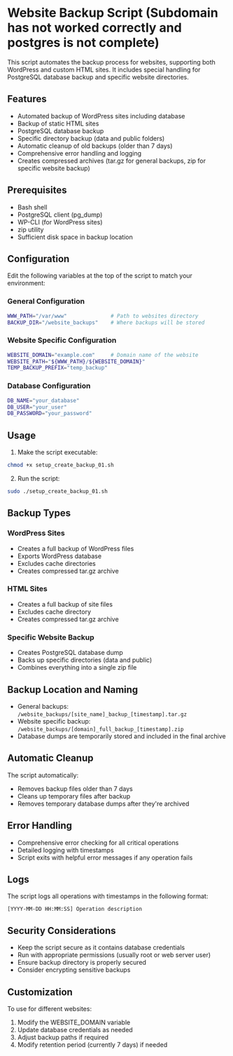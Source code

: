 # Website Backup Script (Subdomain has not worked correctly and postgres is not complete)

This script automates the backup process for websites, supporting both WordPress and custom HTML sites. It includes special handling for PostgreSQL database backup and specific website directories.

## Features

- Automated backup of WordPress sites including database
- Backup of static HTML sites
- PostgreSQL database backup
- Specific directory backup (data and public folders)
- Automatic cleanup of old backups (older than 7 days)
- Comprehensive error handling and logging
- Creates compressed archives (tar.gz for general backups, zip for specific website backup)

## Prerequisites

- Bash shell
- PostgreSQL client (pg_dump)
- WP-CLI (for WordPress sites)
- zip utility
- Sufficient disk space in backup location

## Configuration

Edit the following variables at the top of the script to match your environment:

### General Configuration
```bash
WWW_PATH="/var/www"              # Path to websites directory
BACKUP_DIR="/website_backups"    # Where backups will be stored
```

### Website Specific Configuration
```bash
WEBSITE_DOMAIN="example.com"     # Domain name of the website
WEBSITE_PATH="${WWW_PATH}/${WEBSITE_DOMAIN}"
TEMP_BACKUP_PREFIX="temp_backup"
```

### Database Configuration
```bash
DB_NAME="your_database"
DB_USER="your_user"
DB_PASSWORD="your_password"
```

## Usage

1. Make the script executable:
```bash
chmod +x setup_create_backup_01.sh
```

2. Run the script:
```bash
sudo ./setup_create_backup_01.sh
```

## Backup Types

### WordPress Sites
- Creates a full backup of WordPress files
- Exports WordPress database
- Excludes cache directories
- Creates compressed tar.gz archive

### HTML Sites
- Creates a full backup of site files
- Excludes cache directory
- Creates compressed tar.gz archive

### Specific Website Backup
- Creates PostgreSQL database dump
- Backs up specific directories (data and public)
- Combines everything into a single zip file

## Backup Location and Naming

- General backups: `/website_backups/[site_name]_backup_[timestamp].tar.gz`
- Website specific backup: `/website_backups/[domain]_full_backup_[timestamp].zip`
- Database dumps are temporarily stored and included in the final archive

## Automatic Cleanup

The script automatically:
- Removes backup files older than 7 days
- Cleans up temporary files after backup
- Removes temporary database dumps after they're archived

## Error Handling

- Comprehensive error checking for all critical operations
- Detailed logging with timestamps
- Script exits with helpful error messages if any operation fails

## Logs

The script logs all operations with timestamps in the following format:
```
[YYYY-MM-DD HH:MM:SS] Operation description
```

## Security Considerations

- Keep the script secure as it contains database credentials
- Run with appropriate permissions (usually root or web server user)
- Ensure backup directory is properly secured
- Consider encrypting sensitive backups

## Customization

To use for different websites:
1. Modify the WEBSITE_DOMAIN variable
2. Update database credentials as needed
3. Adjust backup paths if required
4. Modify retention period (currently 7 days) if needed
